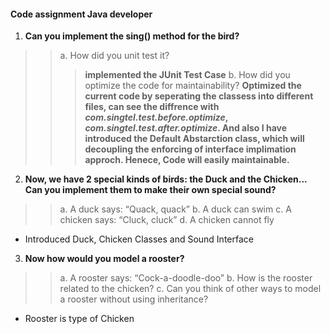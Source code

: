 #### Code assignment Java developer

1. **Can you implement the sing() method for the bird?**
>>a. How did you unit test it? 
 >>>__implemented the JUnit Test Case__
>>b. How did you optimize the code for maintainability?
>>>__Optimized the current code by seperating the classess into different files, can see the diffrence with *com.singtel.test.before.optimize*, *com.singtel.test.after.optimize*. And also I have introduced the Default Abstarction class, which will decoupling the enforcing of interface implimation approch. Henece, Code will easily maintainable.__

2. **Now, we have 2 special kinds of birds: the Duck and the Chicken... Can you
implement them to make their own special sound?**
>>a. A duck says: “Quack, quack”
>>b. A duck can swim
>>c. A chicken says: “Cluck, cluck”
>>d. A chicken cannot fly 
-	Introduced Duck, Chicken Classes and Sound Interface

3. **Now how would you model a rooster?**
>>a. A rooster says: “Cock-a-doodle-doo”
>>b. How is the rooster related to the chicken?
>>c. Can you think of other ways to model a rooster without using inheritance?
-	Rooster is  type of Chicken